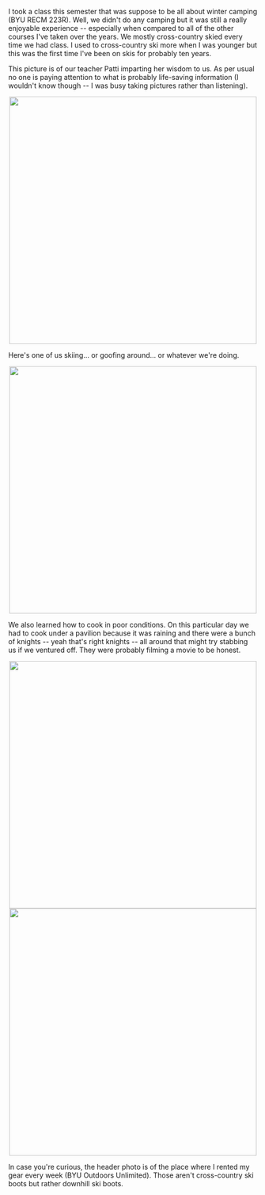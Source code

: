 I took a class this semester that was suppose to be all about winter camping (BYU RECM 223R). Well, we didn't do any camping but it was still a really enjoyable experience -- especially when compared to all of the other courses I've taken over the years. We mostly cross-country skied every time we had class. I used to cross-country ski more when I was younger but this was the first time I've been on skis for probably ten years.

This picture is of our teacher Patti imparting her wisdom to us. As per usual no one is paying attention to what is probably life-saving information (I wouldn't know though -- I was busy taking pictures rather than listening).

<center> <img src="require('assets/images/posts/xx_skiing/ski_teaching.jpg')" style="width: auto; height: 500;"  /> </center>

Here's one of us skiing... or goofing around... or whatever we're doing.

<center> <img src="require('assets/images/posts/xx_skiing/skiing.jpg')" style="width: auto; height: 500;"  /> </center>

We also learned how to cook in poor conditions. On this particular day we had to cook under a pavilion because it was raining and there were a bunch of knights -- yeah that's right knights -- all around that might try stabbing us if we ventured off. They were probably filming a movie to be honest.

<center> <img src="require('assets/images/posts/xx_skiing/winter_cooking_1.jpg')" style="width: auto; height: 500;"  /> <img src="require('assets/images/posts/xx_skiing/winter_cooking_2.jpg')" style="width: auto; height: 500;"  /> </center>

In case you're curious, the header photo is of the place where I rented my gear every week (BYU Outdoors Unlimited). Those aren't cross-country ski boots but rather downhill ski boots.
